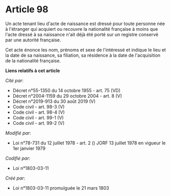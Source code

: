 # Article 98

Un acte tenant lieu d'acte de naissance est dressé pour toute personne née à l'étranger qui acquiert ou recouvre la
nationalité française à moins que l'acte dressé à sa naissance n'ait déjà été porté sur un registre conservé par une autorité
française.

Cet acte énonce les nom, prénoms et sexe de l'intéressé et indique le lieu et la date de sa naissance, sa filiation, sa
résidence à la date de l'acquisition de la nationalité française.

**Liens relatifs à cet article**

_Cité par_:

  - Décret n°55-1350 du 14 octobre 1955 - art. 75 (VD)
  - Décret n°2004-1159 du 29 octobre 2004 - art. 8 (V)
  - Décret n°2019-913 du 30 août 2019 (V)
  - Code civil - art. 98-3 (V)
  - Code civil - art. 98-4 (V)
  - Code civil - art. 99-1 (V)
  - Code civil - art. 99-2 (V)

_Modifié par_:

  - Loi n°78-731 du 12 juillet 1978 - art. 2 () JORF 13 juillet 1978 en vigueur le 1er janvier 1979

_Codifié par_:

  - Loi n°1803-03-11

_Créé par_:

  - Loi n°1803-03-11 promulguée le 21 mars 1803
